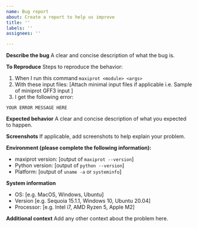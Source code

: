 ```yaml
---
name: Bug report
about: Create a report to help us improve
title: ''
labels: ''
assignees: ''

---
```


**Describe the bug**
A clear and concise description of what the bug is.

**To Reproduce**
Steps to reproduce the behavior:

1. When I run this command `maxiprot <module> <args>`
2. With these input files: [Attach minimal input files if applicable i.e. Sample of miniprot GFF3 input ]
3. I get the following error:

```code
YOUR ERROR MESSAGE HERE
```

**Expected behavior**
A clear and concise description of what you expected to happen.

**Screenshots**
If applicable, add screenshots to help explain your problem.

**Environment (please complete the following information):**

- maxiprot version: [output of `maxiprot --version`]
- Python version: [output of `python --version`]
- Platform: [output of `uname -a` or `systeminfo`]

**System information**
- OS: [e.g. MacOS, Windows, Ubuntu]
- Version [e.g. Sequoia 15.1.1, Windows 10, Ubuntu 20.04]
- Processor: [e.g. Intel i7, AMD Ryzen 5, Apple M2]

**Additional context**
Add any other context about the problem here.
